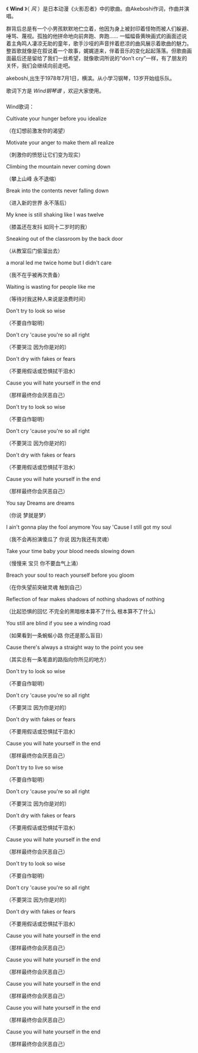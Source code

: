 

《 **Wind** 》（ _风_ ）是日本动漫《火影忍者》中的歌曲。由Akeboshi作词，作曲并演唱。

群背后总是有一个小男孩默默地伫立着，他因为身上被封印着怪物而被人们躲避、唾骂、蔑视。孤独的他拼命地向前奔跑、奔跑……
一幅幅昏黄映画式的画面述说着主角鸣人凄凉无助的童年，歌手沙哑的声音拌着悲凉的曲风展示着歌曲的魅力。整首歌就像是在叙说着一个故事，娓娓道来，伴着音乐的变化起起落落。但歌曲画面最后还是留给了我们一丝希望，就像歌词所说的“don’t
cry”一样，有了朋友的关怀，我们会继续向前走吧。

akeboshi,出生于1978年7月1日，横滨。从小学习钢琴，13岁开始组乐队。

歌词下方是 _Wind钢琴谱_ ，欢迎大家使用。

###  
Wind歌词：

Cultivate your hunger before you idealize

（在幻想前激发你的渴望）

Motivate your anger to make them all realize

（刺激你的愤怒让它们变为现实）

Climbing the mountain never coming down

（攀上山峰 永不退缩）

Break into the contents never falling down

（进入新的世界 永不落后）

My knee is still shaking like I was twelve

（膝盖还在发抖 如同十二岁时的我）

Sneaking out of the classroom by the back door

（从教室后门偷溜出去）

a moral led me twice home but I didn't care

（我不在乎被再次责备）

Waiting is wasting for people like me

（等待对我这种人来说是浪费时间）

Don't try to look so wise

（不要自作聪明）

Don't cry 'cause you're so all right

（不要哭泣 因为你是对的）

Don't dry with fakes or fears

（不要用假话或恐惧拭干泪水）

Cause you will hate yourself in the end

（那样最终你会厌恶自己）

Don't try to look so wise

（不要自作聪明）

Don't cry 'cause you're so all right

（不要哭泣 因为你是对的）

Don't dry with fakes or fears

（不要用假话或恐惧拭干泪水）

Cause you will hate yourself in the end

（那样最终你会厌恶自己）

You say Dreams are dreams

（你说 梦就是梦）

I ain't gonna play the fool anymore You say 'Cause I still got my soul

（我不会再扮演傻瓜了 你说 因为我还有灵魂）

Take your time baby your blood needs slowing down

（慢慢来 宝贝 你不要血气上涌）

Breach your soul to reach yourself before you gloom

（在你失望前突破灵魂 触到自己）

Reflection of fear makes shadows of nothing shadows of nothing

（比起恐惧的回忆 不完全的黑暗根本算不了什么 根本算不了什么）

You still are blind if you see a winding road

（如果看到一条蜿蜒小路 你还是那么盲目）

Cause there's always a straight way to the point you see

（其实总有一条笔直的路指向你所见的地方）

Don't try to look so wise

（不要自作聪明）

Don't cry 'cause you're so all right

（不要哭泣 因为你是对的）

Don't dry with fakes or fears

（不要用假话或恐惧拭干泪水）

Cause you will hate yourself in the end

（那样最终你会厌恶自己）

Don't try to live so wise

（不要自作聪明）

Don't cry 'cause you're so all right

（不要哭泣 因为你是对的）

Don't dry with fakes or fears

（不要用假话或恐惧拭干泪水）

Cause you will hate yourself in the end

（那样最终你会厌恶自己）

Don't try to look so wise

（不要自作聪明）

Don't cry 'cause you're so all right

（不要哭泣 因为你是对的）

Don't dry with fakes or fears

（不要用假话或恐惧拭干泪水）

Cause you will hate yourself in the end

（那样最终你会厌恶自己）

Cause you will hate yourself in the end

（那样最终你会厌恶自己）

Cause you will hate yourself in the end

（那样最终你会厌恶自己）

Cause you will hate yourself in the end

（那样最终你会厌恶自己）

Cause you will hate yourself in the end

（那样最终你会厌恶自己）

  

